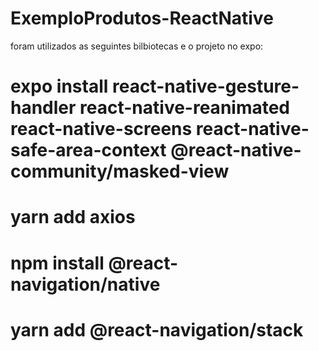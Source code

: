 # ExemploProdutos-ReactNative
foram utilizados as seguintes bilbiotecas e o projeto no expo:
# expo install react-native-gesture-handler react-native-reanimated react-native-screens react-native-safe-area-context @react-native-community/masked-view
# yarn add axios
# npm install @react-navigation/native
# yarn add @react-navigation/stack
